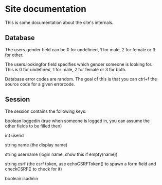 # Site documentation

This is some documentation about the site's internals.

## Database

The users.gender field can be 0 for undefined, 1 for male, 2 for female or 3 for other.

The users.lookingfor field specifies which gender someone is looking for. This is 0 for undefined, 1 for male, 2 for female or 3 for both.

Database error codes are random. The goal of this is that you can ctrl+f the source code for a given errorcode.

## Session

The session contains the following keys:

boolean loggedin (true when someone is logged in, you can assume the other fields to be filled then)

int userid

string name (the display name)

string username (login name, show this if empty(name))

string csrf (the csrf token, use echoCSRFToken() to spawn a form field and checkCSRF() to check for it)

boolean isadmin

